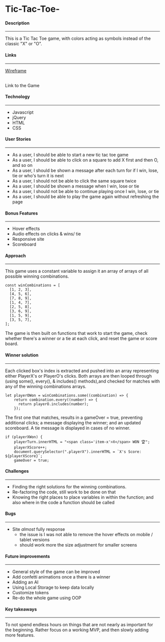 # Tic-Tac-Toe-

#### Description

---

This is a Tic Tac Toe game, with colors acting as symbols instead of the classic "X" or "O".

#### Links

---

[Wireframe](https://imgur.com/a/m4rpoou)

<br>
Link to the Game

#### Technology

---

- Javascript
- jQuery
- HTML
- CSS

#### User Stories

---

- As a user, I should be able to start a new tic tac toe game
- As a user, I should be able to click on a square to add X first and then O, and so on
- As a user, I should be shown a message after each turn for if I win, lose, tie or who's turn it is next
- As a user, I should not be able to click the same square twice
- As a user, I should be shown a message when I win, lose or tie
- As a user, I should not be able to continue playing once I win, lose, or tie
- As a user, I should be able to play the game again without refreshing the page

#### Bonus Features

---

- Hover effects
- Audio effects on clicks & wins/ tie
- Responsive site
- Scoreboard

#### Approach

---

This game uses a constant variable to assign it an array of arrays of all possible winning combinations.

```
const winCombinations = [
  [1, 2, 3],
  [4, 5, 6],
  [7, 8, 9],
  [1, 4, 7],
  [2, 5, 8],
  [3, 6, 9],
  [1, 5, 9],
  [3, 5, 7],
];
```

The game is then built on functions that work to start the game, check whether there's a winner or a tie at each click, and reset the game or score board.

#### Winner solution

---

Each clicked box's index is extracted and pushed into an array representing either PlayerX's or PlayerO's clicks. Both arrays are then looped through (using some(), every(), & includes() methods),and checked for matches with any of the winning combinations arrays.

```
let playerOWon = winCombinations.some((combination) => {
    return combination.every((number) => {
      return playerO.includes(number);
    });
```

The first one that matches, results in a gameOver = true, preventing additional clicks; a message displaying the winner; and an updated scoreboard. A tie message is displayed in cases of no winner.

```
if (playerXWon) {
    playerTurn.innerHTML = "<span class='item-x'>X</span> WON 🏆";
    playerXScore++;
    document.querySelector(".playerX").innerHTML = `X's Score: ${playerXScore}`;
    gameOver = true;
```

#### Challenges

---

- Finding the right solutions for the winning combinations.
- Re-factoring the code, still work to be done on that
- Knowing the right places to place variables in within the function; and also where in the code a function should be called

#### Bugs

---

- Site _*almost*_ fully response
  - the issue is I was not able to remove the hover effects on mobile / tablet versions
  - should work more the size adjustment for smaller screens

#### Future improvements

---

- General style of the game can be improved
- Add confetti animations once a there is a winner
- Adding an AI
- Using Local Storage to keep data locally
- Customize tokens
- Re-do the whole game using OOP

#### Key takeaways

---

To not spend endless hours on things that are not nearly as important for the beginning. Rather focus on a working MVP, and then slowly adding more features.

